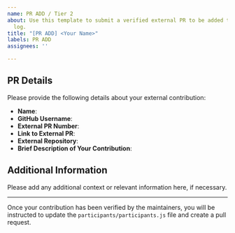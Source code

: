 ```yaml
---
name: PR ADD / Tier 2
about: Use this template to submit a verified external PR to be added to the participants
  log.
title: "[PR ADD] <Your Name>"
labels: PR ADD
assignees: ''

---
```


## PR Details
Please provide the following details about your external contribution:

- **Name**: 
- **GitHub Username**: 
- **External PR Number**: 
- **Link to External PR**: 
- **External Repository**: 
- **Brief Description of Your Contribution**: 

## Additional Information
Please add any additional context or relevant information here, if necessary.

---

Once your contribution has been verified by the maintainers, you will be instructed to update the `participants/participants.js` file and create a pull request.
